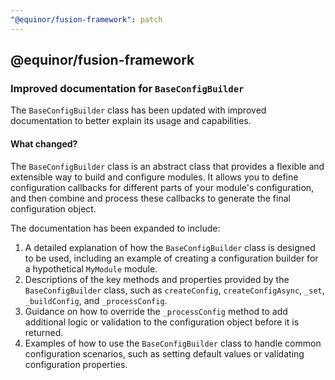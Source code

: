 ```yaml
---
"@equinor/fusion-framework": patch
---
```


## @equinor/fusion-framework

### Improved documentation for `BaseConfigBuilder`

The `BaseConfigBuilder` class has been updated with improved documentation to better explain its usage and capabilities.

#### What changed?

The `BaseConfigBuilder` class is an abstract class that provides a flexible and extensible way to build and configure modules. It allows you to define configuration callbacks for different parts of your module's configuration, and then combine and process these callbacks to generate the final configuration object.

The documentation has been expanded to include:

1. A detailed explanation of how the `BaseConfigBuilder` class is designed to be used, including an example of creating a configuration builder for a hypothetical `MyModule` module.
2. Descriptions of the key methods and properties provided by the `BaseConfigBuilder` class, such as `createConfig`, `createConfigAsync`, `_set`, `_buildConfig`, and `_processConfig`.
3. Guidance on how to override the `_processConfig` method to add additional logic or validation to the configuration object before it is returned.
4. Examples of how to use the `BaseConfigBuilder` class to handle common configuration scenarios, such as setting default values or validating configuration properties.
